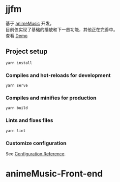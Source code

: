 # jjfm

基于 [animeMusic](https://github.com/JxiaoC/animeMusic) 开发。  
目前仅实现了基础的播放和下一首功能，其他正在完善中。  
查看 [Demo](https://kurokitu.github.io/animeMusicDemo/)



## Project setup
```
yarn install
```

### Compiles and hot-reloads for development
```
yarn serve
```

### Compiles and minifies for production
```
yarn build
```

### Lints and fixes files
```
yarn lint
```

### Customize configuration
See [Configuration Reference](https://cli.vuejs.org/config/).
# animeMusic-Front-end